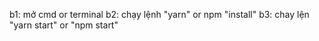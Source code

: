b1: mở cmd or terminal
b2: chạy lệnh "yarn" or npm "install" 
b3: chay lện "yarn start" or "npm start"
